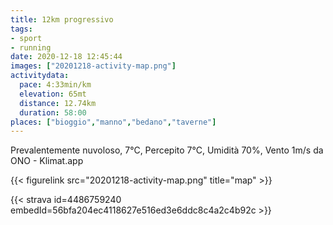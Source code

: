 ```yaml
---
title: 12km progressivo
tags:
- sport
- running
date: 2020-12-18 12:45:44
images: ["20201218-activity-map.png"]
activitydata:
  pace: 4:33min/km
  elevation: 65mt
  distance: 12.74km
  duration: 58:00
places: ["bioggio","manno","bedano","taverne"]
---
```


Prevalentemente nuvoloso, 7°C, Percepito 7°C, Umidità 70%, Vento 1m/s da ONO - Klimat.app

<!--more-->



{{< figurelink src="20201218-activity-map.png" title="map" >}}


{{< strava id=4486759240 embedId=56bfa204ec4118627e516ed3e6ddc8c4a2c4b92c >}}
